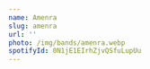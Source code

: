 ```yaml
---
name: Amenra
slug: amenra
url: ''
photo: /img/bands/amenra.webp
spotifyId: 0N1jE1EIrhZjvQSfuLupUu
---
```

